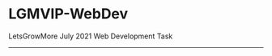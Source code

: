 # LGMVIP-WebDev
LetsGrowMore July 2021 Web Development Task

----------------------------------------------------------------------------------------------------------------------------------------------------------------------------------
